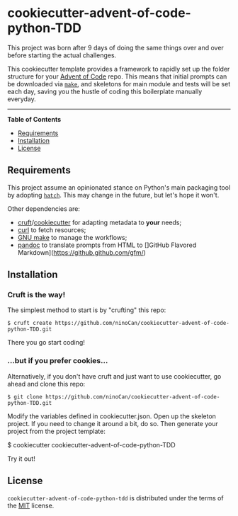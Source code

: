 # cookiecutter-advent-of-code-python-TDD

<!-- [![PyPI - Version](https://img.shields.io/pypi/v/advent-of-code-python-tdd-template.svg)](https://pypi.org/project/advent-of-code-python-tdd-template) -->
<!-- [![PyPI - Python Version](https://img.shields.io/pypi/pyversions/advent-of-code-python-tdd-template.svg)](https://pypi.org/project/advent-of-code-python-tdd-template) -->

This project was born after 9 days of doing the same things over and over before starting the actual challenges.

This cookiecutter template provides a framework to rapidly set up
the folder structure for your [Advent of Code](https://en.wikipedia.org/wiki/Advent_of_Code) repo. This means that initial prompts can be downloaded via [`make`](https://en.wikipedia.org/wiki/Make_(software)), and skeletons for main module and tests will be set each day, saving you the hustle of coding this boilerplate manually everyday.

-----

**Table of Contents**

- [Requirements](#requirements)
- [Installation](#installation)
- [License](#license)

## Requirements

This project assume an opinionated stance on Python's main packaging tool by adopting [`hatch`](https://hatch.pypa.io/latest/). This may change in the future, but let's hope it won't.

Other dependencies are:

- [cruft](https://cruft.github.io/cruft/)/[cookiecutter](https://www.cookiecutter.io/) for adapting metadata to **your** needs;
- [curl](https://curl.se/) to fetch resources;
- [GNU make](https://www.gnu.org/software/make/) to manage the workflows;
- [pandoc](https://pandoc.org/) to translate prompts from HTML to []GitHub Flavored Markdown](https://github.github.com/gfm/)


## Installation

### Cruft is the way!

The simplest method to start is by "crufting" this repo: 

    $ cruft create https://github.com/ninoCan/cookiecutter-advent-of-code-python-TDD.git

There you go start coding!

### ...but if you prefer cookies...

Alternatively, if you don't have cruft and just want to use cookiecutter, go ahead and clone this repo:

    $ git clone https://github.com/ninoCan/cookiecutter-advent-of-code-python-TDD.git 


Modify the variables defined in cookiecutter.json.
Open up the skeleton project.
If you need to change it around a bit, do so.
Then generate your project from the project template:

$ cookiecutter cookiecutter-advent-of-code-python-TDD

Try it out!


## License

`cookiecutter-advent-of-code-python-tdd` is distributed under the terms of the [MIT](https://spdx.org/licenses/MIT.html) license.
